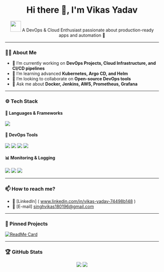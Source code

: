 <h1 align="center">Hi there 👋, I'm Vikas Yadav</h1>

<p align="center">
  <img src="https://media.giphy.com/media/hvRJCLFzcasrR4ia7z/giphy.gif" width="35">
  A DevOps & Cloud Enthusiast passionate about production-ready apps and automation 🚀
</p>

---

### 🧑‍💻 About Me

- 🔭 I’m currently working on **DevOps Projects, Cloud Infrastructure, and CI/CD pipelines**
- 🌱 I’m learning advanced **Kubernetes, Argo CD, and Helm**
- 👯 I’m looking to collaborate on **Open-source DevOps tools**
- 💬 Ask me about **Docker, Jenkins, AWS, Prometheus, Grafana**

---

### ⚙️ Tech Stack

#### 🧰 Languages & Frameworks
<p>
  <img src="https://img.shields.io/badge/Bash-4EAA25?style=for-the-badge&logo=gnubash&logoColor=white"/>
</p>

#### 🚀 DevOps Tools
<p>
  <img src="https://img.shields.io/badge/Docker-2496ED?style=for-the-badge&logo=docker&logoColor=white"/>
  <img src="https://img.shields.io/badge/Kubernetes-326CE5?style=for-the-badge&logo=kubernetes&logoColor=white"/>
  <img src="https://img.shields.io/badge/Terraform-7B42BC?style=for-the-badge&logo=terraform&logoColor=white"/>
  <img src="https://img.shields.io/badge/AWS-FF9900?style=for-the-badge&logo=amazonaws&logoColor=white"/>
</p>

#### 📊 Monitoring & Logging
<p>
  <img src="https://img.shields.io/badge/Prometheus-E6522C?style=for-the-badge&logo=prometheus&logoColor=white"/>
  <img src="https://img.shields.io/badge/Grafana-F46800?style=for-the-badge&logo=grafana&logoColor=white"/>
  <img src="https://img.shields.io/badge/ELK-005571?style=for-the-badge&logo=elasticstack&logoColor=white"/>
</p>

---

### 📫 How to reach me?

- 🔗 [LinkedIn] ( www.linkedin.com/in/vikas-yadav-74498b148 )
- 📧 [E-mail] singhvikas180196@gmail.com

---

### 📌 Pinned Projects

[![ReadMe Card](https://github-readme-stats.vercel.app/api/pin/?username=virtualvikas96&repo=two-tier-flask-app)](https://github.com/virtualvikas96/two-tier-flask-app)

---

### 🏆 GitHub Stats

<p align="center">
  <img src="https://github-readme-stats.vercel.app/api?username=virtualvikas96&show_icons=true&theme=radical" />
  <img src="https://github-readme-streak-stats.herokuapp.com/?user=virtualvikas96&theme=radical" />
</p>


<!--
**virtualvikas96/virtualvikas96** is a ✨ _special_ ✨ repository because its `README.md` (this file) appears on your GitHub profile.

Here are some ideas to get you started:

- 🔭 I’m currently working on ...
- 🌱 I’m currently learning ...
- 👯 I’m looking to collaborate on ...
- 🤔 I’m looking for help with ...
- 💬 Ask me about ...
- 📫 How to reach me: ...
- 😄 Pronouns: ...
- ⚡ Fun fact: ...
-->
